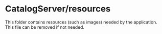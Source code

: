 # CatalogServer/resources

This folder contains resources (such as images) needed by the application. This file can
be removed if not needed.
